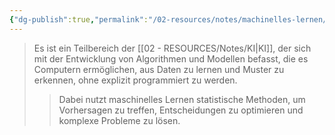 ```yaml
---
{"dg-publish":true,"permalink":"/02-resources/notes/machinelles-lernen/","tags":["GFN/prüfungsrelevant/AP1/vorbereitung","AI"],"noteIcon":"","updated":"2025-08-26T16:35:05.712+02:00"}
---
```


>Es ist ein Teilbereich der [[02 - RESOURCES/Notes/KI\|KI]], der sich mit der Entwicklung von Algorithmen und Modellen befasst, die es Computern ermöglichen, aus Daten zu lernen und Muster zu erkennen, ohne explizit programmiert zu werden.
>>Dabei nutzt maschinelles Lernen statistische Methoden, um Vorhersagen zu treffen, Entscheidungen zu optimieren und komplexe Probleme zu lösen.